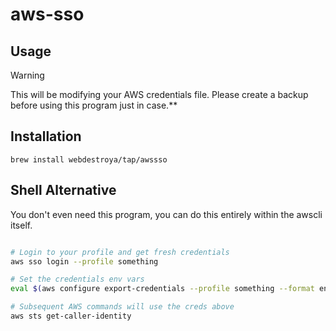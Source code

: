 # aws-sso

## Usage

> [!WARNING]
> This will be modifying your AWS credentials file. Please create a backup before using this program just in case.**

## Installation

```shell
brew install webdestroya/tap/awssso
```


## Shell Alternative
You don't even need this program, you can do this entirely within the awscli itself.

```bash

# Login to your profile and get fresh credentials
aws sso login --profile something

# Set the credentials env vars
eval $(aws configure export-credentials --profile something --format env)

# Subsequent AWS commands will use the creds above
aws sts get-caller-identity

```




